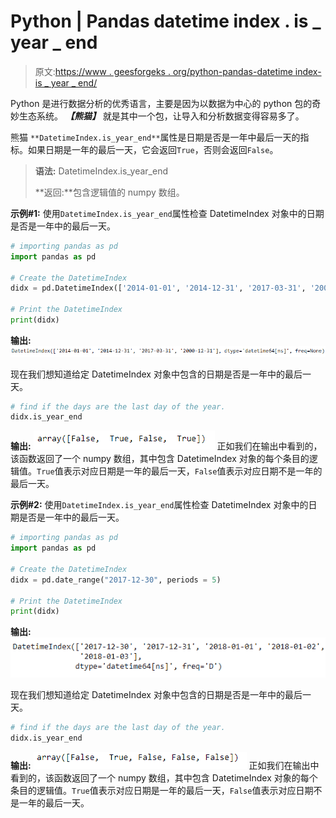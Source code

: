 # Python | Pandas datetime index . is _ year _ end

> 原文:[https://www . geesforgeks . org/python-pandas-datetime index-is _ year _ end/](https://www.geeksforgeeks.org/python-pandas-datetimeindex-is_year_end/)

Python 是进行数据分析的优秀语言，主要是因为以数据为中心的 python 包的奇妙生态系统。 ***【熊猫】*** 就是其中一个包，让导入和分析数据变得容易多了。

熊猫 `**DatetimeIndex.is_year_end**`属性是日期是否是一年中最后一天的指标。如果日期是一年的最后一天，它会返回`True`，否则会返回`False`。

> **语法:** DatetimeIndex.is_year_end
> 
> **返回:**包含逻辑值的 numpy 数组。

**示例#1:** 使用`DatetimeIndex.is_year_end`属性检查 DatetimeIndex 对象中的日期是否是一年中的最后一天。

```py
# importing pandas as pd
import pandas as pd

# Create the DatetimeIndex
didx = pd.DatetimeIndex(['2014-01-01', '2014-12-31', '2017-03-31', '2000-12-31'])

# Print the DatetimeIndex
print(didx)
```

**输出:**
![](img/6d9e3a683ab34c71cf11f57fa1dfe5c4.png)

现在我们想知道给定 DatetimeIndex 对象中包含的日期是否是一年中的最后一天。

```py
# find if the days are the last day of the year.
didx.is_year_end
```

**输出:**
![](img/cf7aba92161043b80e46ddaa587d8b16.png)
正如我们在输出中看到的，该函数返回了一个 numpy 数组，其中包含 DatetimeIndex 对象的每个条目的逻辑值。`True`值表示对应日期是一年的最后一天，`False`值表示对应日期不是一年的最后一天。

**示例#2:** 使用`DatetimeIndex.is_year_end`属性检查 DatetimeIndex 对象中的日期是否是一年中的最后一天。

```py
# importing pandas as pd
import pandas as pd

# Create the DatetimeIndex
didx = pd.date_range("2017-12-30", periods = 5)

# Print the DatetimeIndex
print(didx)
```

**输出:**
![](img/2eda99a27e60cc32635e0047cbedb592.png)

现在我们想知道给定 DatetimeIndex 对象中包含的日期是否是一年中的最后一天。

```py
# find if the days are the last day of the year.
didx.is_year_end
```

**输出:**
![](img/44d3ac2a04f8ee04fbe4665eb60b4631.png)
正如我们在输出中看到的，该函数返回了一个 numpy 数组，其中包含 DatetimeIndex 对象的每个条目的逻辑值。`True`值表示对应日期是一年的最后一天，`False`值表示对应日期不是一年的最后一天。